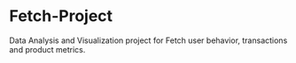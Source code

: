 # Fetch-Project
Data Analysis and Visualization project for Fetch user behavior, transactions and product metrics.
